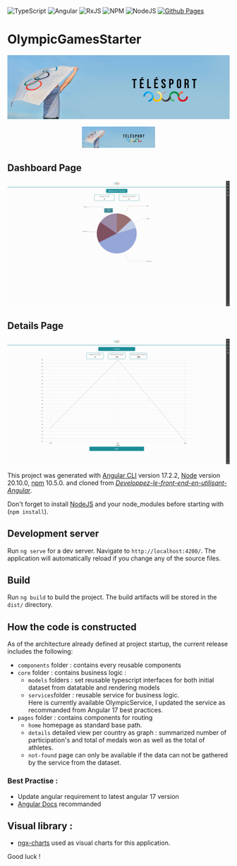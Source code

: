 ![TypeScript](https://img.shields.io/badge/typescript-%23007ACC.svg?style=for-the-badge&logo=typescript&logoColor=white)
![Angular](https://img.shields.io/badge/angular-%23DD0031.svg?style=for-the-badge&logo=angular&logoColor=white)
![RxJS](https://img.shields.io/badge/rxjs-%23B7178C.svg?style=for-the-badge&logo=reactivex&logoColor=white)
![NPM](https://img.shields.io/badge/NPM-%23CB3837.svg?style=for-the-badge&logo=npm&logoColor=white)
![NodeJS](https://img.shields.io/badge/node.js-6DA55F?style=for-the-badge&logo=node.js&logoColor=white)
[![Github Pages](https://img.shields.io/badge/github%20pages-121013?style=for-the-badge&logo=github&logoColor=white)](https://github.com/Mathieu-Hallez/Developpez-le-front-end-en-utilisant-Angular)

# OlympicGamesStarter

![Telesport](src/assets/img/telesport.png)

<p align="center" width="100%">
    <img width="33%" src="src/assets/img/telesport.png" alt="Telesport" title="Telesport"'>
</p>

## Dashboard Page

![Dashboard Page](src/assets/img/dashboard.png)

## Details Page

![Details Page](src/assets/img/details.png)

This project was generated with [Angular CLI](https://github.com/angular/angular-cli) version 17.2.2, [Node](https://nodejs.org/en/) version 20.10.0, [npm](https://www.npmjs.com/package/npm) 10.5.0. and cloned from _[Developpez-le-front-end-en-utilisant-Angular](https://github.com/OpenClassrooms-Student-Center/Developpez-le-front-end-en-utilisant-Angular)_.

Don't forget to install [NodeJS](https://nodejs.org/fr) and your node_modules before starting with (`npm install`).

## Development server

Run `ng serve` for a dev server. Navigate to `http://localhost:4200/`. The application will automatically reload if you change any of the source files.

## Build

Run `ng build` to build the project. The build artifacts will be stored in the `dist/` directory.

## How the code is constructed

As of the architecture already defined at project startup, the current release includes the following:

- `components` folder : contains every reusable components
- `core` folder : contains business logic :
  - `models` folders : set reusable typescript interfaces for both initial dataset from datatable and rendering models
  - `services`folder : reusable service for business logic. <br>
    Here is currently available OlympicService, I updated the service as recommanded from Angular 17 best practices.
- `pages` folder : contains components for routing
  - `home` homepage as standard base path.
  - `details` detailed view per country as graph : summarized number of participation's and total of medals won as well as the total of athletes.
  - `not-found` page can only be available if the data can not be gathered by the service from the dataset.

### Best Practise :

- Update angular requirement to latest angular 17 version
- [Angular Docs](https://angular.io/docs) recommanded

## Visual library :

- [ngx-charts](https://swimlane.gitbook.io/ngx-charts/) used as visual charts for this application. <br>

Good luck !
